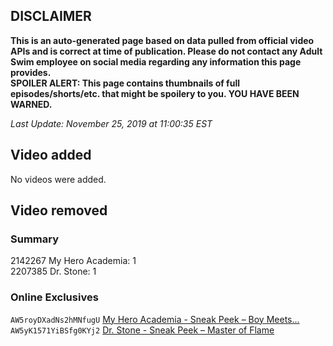 ## DISCLAIMER
**This is an auto-generated page based on data pulled from official video APIs and is correct at time of publication. Please do not contact any Adult Swim employee on social media regarding any information this page provides.**  
**SPOILER ALERT: This page contains thumbnails of full episodes/shorts/etc. that might be spoilery to you. YOU HAVE BEEN WARNED.**  

_Last Update: November 25, 2019 at 11:00:35 EST_
## Video added
No videos were added.  
## Video removed
### Summary
2142267 My Hero Academia: 1  
2207385 Dr. Stone: 1  
### Online Exclusives
`AW5royDXadNs2hMNfugU` [My Hero Academia - Sneak Peek – Boy Meets...](https://www.adultswim.com/videos/my-hero-academia/sneak-peek-boy-meets)  
`AW5yK1571YiBSfg0KYj2` [Dr. Stone - Sneak Peek – Master of Flame](https://www.adultswim.com/videos/dr-stone/sneak-peek-master-of-flame)  
